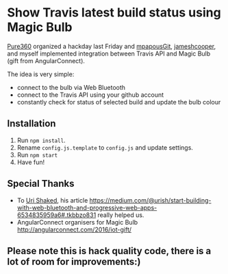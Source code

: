 # Show Travis latest build status using Magic Bulb
[Pure360](http://www.pure360.com/) organized a hackday last Friday and [mpapousGit](https://github.com/mpapousGit), [jameshcooper](https://github.com/jameshcooper), and myself implemented integration between Travis API and Magic Bulb (gift from AngularConnect).  

The idea is very simple:
- connect to the bulb via Web Bluetooth 
- connect to the Travis API using your github account
- constantly check for status of selected build and update the bulb colour

## Installation
1. Run `npm install`.
2. Rename `config.js.template` to `config.js` and update settings.
3. Run `npm start`
4. Have fun!

## Special Thanks
- To [Uri Shaked](https://github.com/urish/web-lightbulb), his article https://medium.com/@urish/start-building-with-web-bluetooth-and-progressive-web-apps-6534835959a6#.tkbbzo831 really helped us.
- AngularConnect organisers for Magic Bulb http://angularconnect.com/2016/iot-gift/

## Please note this is hack quality code, there is a lot of room for improvements:)
